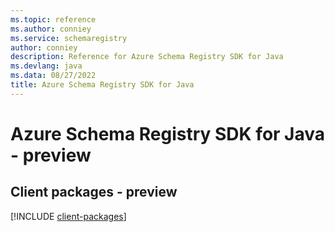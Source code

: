 ```yaml
---
ms.topic: reference
ms.author: conniey
ms.service: schemaregistry
author: conniey
description: Reference for Azure Schema Registry SDK for Java
ms.devlang: java
ms.data: 08/27/2022
title: Azure Schema Registry SDK for Java
---
```

# Azure Schema Registry SDK for Java - preview

## Client packages - preview
[!INCLUDE [client-packages](schema-registry-client-index.md)]